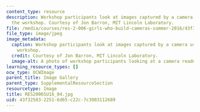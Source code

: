 ```yaml
---
content_type: resource
description: Workshop participants look at images captured by a camera used during
  the workshop. Courtesy of Jon Barron, MIT Lincoln Laboratory.
file: /media/courses/res-2-006-girls-who-build-cameras-summer-2016/43f3258322516d65c22c7c3903112689_RES2006SU16_04.jpg
file_type: image/jpeg
image_metadata:
  caption: Workshop participants look at images captured by a camera used during the
    workshop.
  credit: Courtesy of Jon Barron, MIT Lincoln Laboratory.
  image-alt: A photo of workshop participants looking at a camera readout.
learning_resource_types: []
ocw_type: OCWImage
parent_title: Image Gallery
parent_type: SupplementalResourceSection
resourcetype: Image
title: RES2006SU16_04.jpg
uid: 43f32583-2251-6d65-c22c-7c3903112689
---
```

